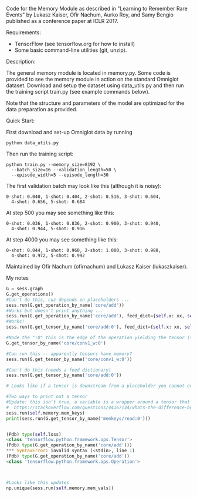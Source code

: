 Code for the Memory Module as described
in "Learning to Remember Rare Events" by
Lukasz Kaiser, Ofir Nachum, Aurko Roy, and Samy Bengio
published as a conference paper at ICLR 2017.

Requirements:
* TensorFlow (see tensorflow.org for how to install)
* Some basic command-line utilities (git, unzip).

Description:

The general memory module is located in memory.py.
Some code is provided to see the memory module in
action on the standard Omniglot dataset.
Download and setup the dataset using data_utils.py
and then run the training script train.py
(see example commands below).

Note that the structure and parameters of the model
are optimized for the data preparation as provided.

Quick Start:

First download and set-up Omniglot data by running

```
python data_utils.py
```

Then run the training script:

```
python train.py --memory_size=8192 \
  --batch_size=16 --validation_length=50 \
  --episode_width=5 --episode_length=30
```

The first validation batch may look like this (although it is noisy):
```
0-shot: 0.040, 1-shot: 0.404, 2-shot: 0.516, 3-shot: 0.604,
  4-shot: 0.656, 5-shot: 0.684
```
At step 500 you may see something like this:
```
0-shot: 0.036, 1-shot: 0.836, 2-shot: 0.900, 3-shot: 0.940,
  4-shot: 0.944, 5-shot: 0.916
```
At step 4000 you may see something like this:
```
0-shot: 0.044, 1-shot: 0.960, 2-shot: 1.000, 3-shot: 0.988,
  4-shot: 0.972, 5-shot: 0.992
```

Maintained by Ofir Nachum (ofirnachum) and
Lukasz Kaiser (lukaszkaiser).


My notes
```python
G = sess.graph
G.get_operations()
#Can't do this, cuz depends on placeholders ...
sess.run(G.get_operation_by_name('core/add'))
#Works but doesn't print anything ...
sess.run(G.get_operation_by_name('core/add'), feed_dict={self.x: xx, self.y: yy})
#Works!
sess.run(G.get_tensor_by_name('core/add:0'), feed_dict={self.x: xx, self.y: yy})

#Node the ":0" this is the edge of the operation yielding the tensor (see tensorboard)
G.get_tensor_by_name('core/conv1_w:0')

#Can run this -- apparently tensors have memory?
sess.run(G.get_tensor_by_name('core/conv1_w:0'))

#Can't do this (needs a feed dictionary)
sess.run(G.get_tensor_by_name('core/add:0'))

# Looks like if a tensor is downstream from a placeholder you cannot evaluate it

#Two ways to print out a tensor
#Update: this isn't true, a variable is a wrapper around a tensor that saves state:
#  https://stackoverflow.com/questions/44167134/whats-the-difference-between-tensor-and-variable-in-tensorflow/44167844
sess.run(self.memory.mem_keys)
print(sess.run(G.get_tensor_by_name('memkeys/read:0')))


(Pdb) type(self.loss)
<class 'tensorflow.python.framework.ops.Tensor'>
(Pdb) type(G.get_operation_by_name('core/add')))
*** SyntaxError: invalid syntax (<stdin>, line 1)
(Pdb) type(G.get_operation_by_name('core/add'))
<class 'tensorflow.python.framework.ops.Operation'>



#Looks like this updates
np.unique(sess.run(self.memory.mem_vals))
```


